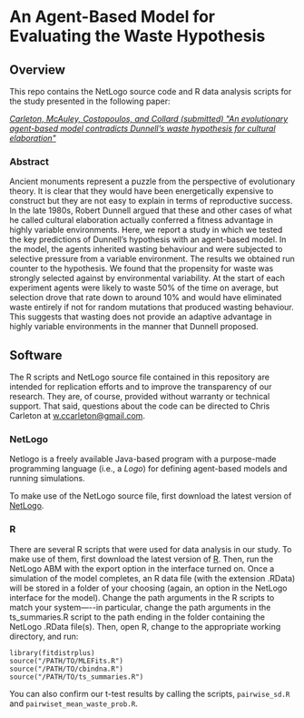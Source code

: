 # An Agent-Based Model for Evaluating the Waste Hypothesis
## Overview
This repo contains the NetLogo source code and R data analysis scripts for the study presented in the following paper:

[*Carleton, McAuley, Costopoulos, and Collard (submitted) "An evolutionary agent-based model contradicts Dunnell’s waste hypothesis for cultural elaboration"*](https://osf.io/nrcgp/)

### Abstract
Ancient monuments represent a puzzle from the perspective of evolutionary theory. It is clear that they would have been energetically expensive to construct but they are not easy to explain in terms of reproductive success. In the late 1980s, Robert Dunnell argued that these and other cases of what he called cultural elaboration actually conferred a fitness advantage in highly variable environments. Here, we report a study in which we tested the key predictions of Dunnell’s hypothesis with an agent-based model. In the model, the agents inherited wasting behaviour and were subjected to selective pressure from a variable environment. The results we obtained run counter to the hypothesis. We found that the propensity for waste was strongly selected against by environmental variability. At the start of each experiment agents were likely to waste 50% of the time on average, but selection drove that rate down to around 10% and would have eliminated waste entirely if not for random mutations that produced wasting behaviour. This suggests that wasting does not provide an adaptive advantage in highly variable environments in the manner that Dunnell proposed.

## Software
The R scripts and NetLogo source file contained in this repository are intended for replication efforts and to improve the transparency of our research. They are, of course, provided without warranty or technical support. That said, questions about the code can be directed to Chris Carleton at w.ccarleton@gmail.com.

### NetLogo
Netlogo is a freely available Java-based program with a purpose-made programming language (i.e., a *Logo*) for defining agent-based models and running simulations.

To make use of the NetLogo source file, first download the latest version of [NetLogo](https://ccl.northwestern.edu/netlogo/download.shtml).

### R
There are several R scripts that were used for data analysis in our study. To make use of them, first download the latest version of [R](https://www.r-project.org/). Then, run the NetLogo ABM with the export option in the interface turned on. Once a simulation of the model completes, an R data file (with the extension .RData) will be stored in a folder of your choosing (again, an option in the NetLogo interface for the model). Change the path arguments in the R scripts to match your system—--in particular, change the path arguments in the ts_summaries.R script to the path ending in the folder containing the NetLogo .RData file(s). Then, open R, change to the appropriate working directory, and run:

```
library(fitdistrplus)
source("/PATH/TO/MLEFits.R")
source("/PATH/TO/cbindna.R")
source("/PATH/TO/ts_summaries.R")
```

You can also confirm our t-test results by calling the scripts, `pairwise_sd.R` and `pairwiset_mean_waste_prob.R`.
